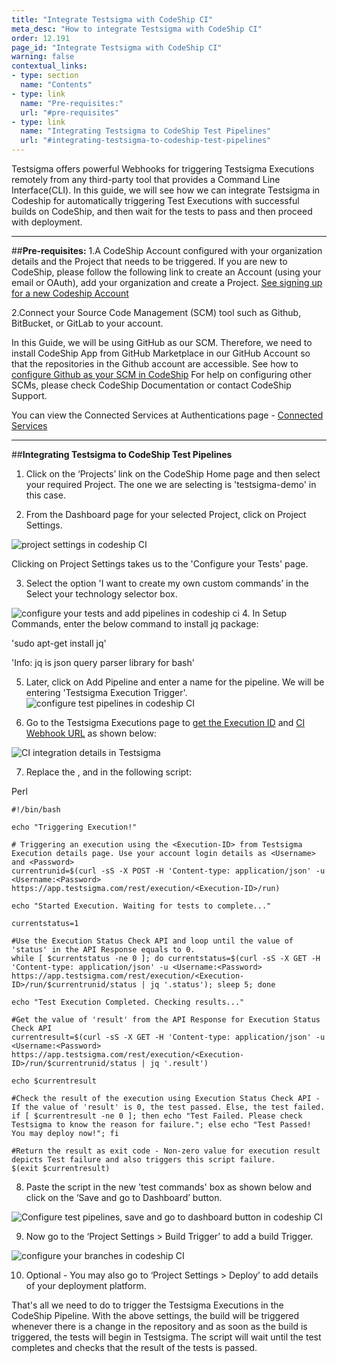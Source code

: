 ```yaml
---
title: "Integrate Testsigma with CodeShip CI"
meta_desc: "How to integrate Testsigma with CodeShip CI"
order: 12.191
page_id: "Integrate Testsigma with CodeShip CI"
warning: false
contextual_links:
- type: section
  name: "Contents"
- type: link
  name: "Pre-requisites:"
  url: "#pre-requisites"
- type: link
  name: "Integrating Testsigma to CodeShip Test Pipelines"
  url: "#integrating-testsigma-to-codeship-test-pipelines"
---
```

Testsigma offers powerful Webhooks for triggering Testsigma Executions remotely from any third-party tool that provides a Command Line Interface(CLI). In this guide, we will see how we can integrate Testsigma in Codeship for automatically triggering Test Executions with successful builds on CodeShip, and then wait for the tests to pass and then proceed with deployment.
 
---
##**Pre-requisites:**
  1.A CodeShip Account configured with your organization details and the Project that needs to be triggered. If you are new to CodeShip, please follow the following link to create an Account (using your email or OAuth), add your organization and create a Project. [See signing up for a new Codeship Account](https://documentation.codeship.com/general/account/new-user-signup/)

  2.Connect your Source Code Management (SCM) tool such as Github, BitBucket, or GitLab to your account.


In this Guide, we will be using GitHub as our SCM. Therefore, we need to install CodeShip App from GitHub Marketplace in our GitHub Account so that the repositories in the Github account are accessible. See how to [configure Github as your SCM in CodeShip](https://blog.codeship.com/build-faster-with-github-and-cloudbees-codeship/) 
For help on configuring other SCMs, please check CodeShip Documentation or contact CodeShip Support.

You can view the Connected Services at Authentications page - [Connected Services](https://app.codeship.com/authentications) 


---
##**Integrating Testsigma to CodeShip Test Pipelines**

1. Click on the ‘Projects’ link on the CodeShip Home page and then select your required Project. The one we are selecting is 'testsigma-demo' in this case.
 
2. From the Dashboard page for your selected Project, click on Project Settings.

![project settings in codeship CI](https://docs.testsigma.com/images/codeship-ci/project-settings-codeship-ci.png)

Clicking on Project Settings takes us to the 'Configure your Tests' page.
 
3. Select the option 'I want to create my own custom commands’ in the Select your technology selector box.

![configure your tests and add pipelines in codeship ci](https://docs.testsigma.com/images/codeship-ci/configure-your-tests-add-pipeline-codeship-ci.png)
4. In Setup Commands, enter the below command  to install jq package:

'sudo apt-get install jq'
 
'Info: jq is json query parser library for bash'
 
5. Later, click on Add Pipeline and enter a name for the pipeline. We will be entering 'Testsigma Execution Trigger'.
![configure test pipelines in codeship CI](https://docs.testsigma.com/images/codeship-ci/configure-test-pipelines-codeship-CI.png)

6. Go to the Testsigma Executions page to [get the Execution ID](https://testsigma.com/docs/continuous-integration/get-test-plan-details/) and [CI Webhook URL](https://testsigma.com/docs/configuration/api-keys/) as shown below:
 
 ![CI integration details in Testsigma](https://docs.testsigma.com/images/codeship-ci/ci-integration-details-testsigma.png)

7. Replace the <execution-ID>, <Username> and <Password> in the following script:

Perl

```
#!/bin/bash

echo "Triggering Execution!"

# Triggering an execution using the <Execution-ID> from Testsigma Execution details page. Use your account login details as <Username> and <Password>
currentrunid=$(curl -sS -X POST -H 'Content-type: application/json' -u <Username:<Password> https://app.testsigma.com/rest/execution/<Execution-ID>/run)

echo "Started Execution. Waiting for tests to complete..."

currentstatus=1

#Use the Execution Status Check API and loop until the value of 'status' in the API Response equals to 0.
while [ $currentstatus -ne 0 ]; do currentstatus=$(curl -sS -X GET -H 'Content-type: application/json' -u <Username:<Password> https://app.testsigma.com/rest/execution/<Execution-ID>/run/$currentrunid/status | jq '.status'); sleep 5; done

echo "Test Execution Completed. Checking results..."

#Get the value of 'result' from the API Response for Execution Status Check API
currentresult=$(curl -sS -X GET -H 'Content-type: application/json' -u <Username:<Password> https://app.testsigma.com/rest/execution/<Execution-ID>/run/$currentrunid/status | jq '.result')

echo $currentresult

#Check the result of the execution using Execution Status Check API - If the value of 'result' is 0, the test passed. Else, the test failed.
if [ $currentresult -ne 0 ]; then echo "Test Failed. Please check Testsigma to know the reason for failure."; else echo "Test Passed! You may deploy now!"; fi

#Return the result as exit code - Non-zero value for execution result depicts Test failure and also triggers this script failure.
$(exit $currentresult)

```

8. Paste the script in the new 'test commands' box as shown below and click on the ‘Save and go to Dashboard’ button.

![Configure test pipelines, save and go to dashboard button in codeship CI](https://docs.testsigma.com/images/codeship-ci/configure-test-pipelines-save-and-go-to-dashboard-button-codeship-CI.png)

9. Now go to the ‘Project Settings > Build Trigger’ to add a build Trigger.

![configure your branches in codeship CI](https://docs.testsigma.com/images/codeship-ci/configure-your-branches-codeship-CI.png)

10. Optional - You may also go to ‘Project Settings > Deploy’ to add details of your deployment platform.
 
That's all we need to do to trigger the Testsigma Executions in the CodeShip Pipeline. With the above settings, the build will be triggered whenever there is a change in the repository and as soon as the build is triggered, the tests will begin in Testsigma. The script will wait until the test completes and checks that the result of the tests is passed.

